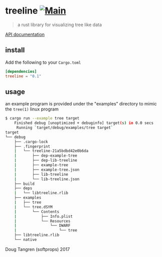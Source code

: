 # treeline [![Main](https://github.com/softprops/treeline/actions/workflows/main.yml/badge.svg)](https://github.com/softprops/treeline/actions/workflows/main.yml)

> a rust library for visualizing tree like data

[API documentation](https://softprops.github.com/treeline)

## install

Add the following to your `Cargo.toml`

```toml
[dependencies]
treeline = "0.1"
```

## usage

an example program is provided under the "examples" directory to mimic the `tree(1)`
linux program

```bash
$ cargo run --example tree target
    Finished debug [unoptimized + debuginfo] target(s) in 0.0 secs
     Running `target/debug/examples/tree target`
target
└── debug
    ├── .cargo-lock
    ├── .fingerprint
    |   └── treeline-21a5bdbd42e0b6da
    |       ├── dep-example-tree
    |       ├── dep-lib-treeline
    |       ├── example-tree
    |       ├── example-tree.json
    |       ├── lib-treeline
    |       └── lib-treeline.json
    ├── build
    ├── deps
    |   └── libtreeline.rlib
    ├── examples
    |   ├── tree
    |   └── tree.dSYM
    |       └── Contents
    |           ├── Info.plist
    |           └── Resources
    |               └── DWARF
    |                   └── tree
    ├── libtreeline.rlib
    └── native
```

Doug Tangren (softprops) 2017
